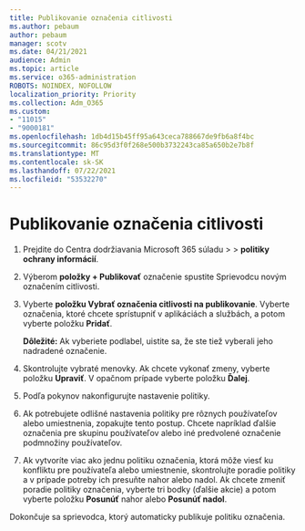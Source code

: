 ```yaml
---
title: Publikovanie označenia citlivosti
ms.author: pebaum
author: pebaum
manager: scotv
ms.date: 04/21/2021
audience: Admin
ms.topic: article
ms.service: o365-administration
ROBOTS: NOINDEX, NOFOLLOW
localization_priority: Priority
ms.collection: Adm_O365
ms.custom:
- "11015"
- "9000181"
ms.openlocfilehash: 1db4d15b45ff95a643ceca788667de9fb6a8f4bc
ms.sourcegitcommit: 86c95d3f0f268e500b3732243ca85a650b2e7b8f
ms.translationtype: MT
ms.contentlocale: sk-SK
ms.lasthandoff: 07/22/2021
ms.locfileid: "53532270"
---
```

# <a name="how-to-publish-a-sensitivity-label"></a>Publikovanie označenia citlivosti

1. Prejdite do Centra dodržiavania Microsoft 365 súladu >  >  **politiky ochrany informácií**.

1. Výberom **položky + Publikovať** označenie spustite Sprievodcu novým označením citlivosti.

1. Vyberte **položku Vybrať označenia citlivosti na publikovanie**. Vyberte označenia, ktoré chcete sprístupniť v aplikáciách a službách, a potom vyberte položku **Pridať**.

    **Dôležité:** Ak vyberiete podlabel, uistite sa, že ste tiež vyberali jeho nadradené označenie.

1. Skontrolujte vybraté menovky. Ak chcete vykonať zmeny, vyberte položku **Upraviť**. V opačnom prípade vyberte položku **Ďalej**.

1. Podľa pokynov nakonfigurujte nastavenie politiky.

1. Ak potrebujete odlišné nastavenia politiky pre rôznych používateľov alebo umiestnenia, zopakujte tento postup. Chcete napríklad ďalšie označenia pre skupinu používateľov alebo iné predvolené označenie podmnožiny používateľov.

1. Ak vytvoríte viac ako jednu politiku označenia, ktorá môže viesť ku konfliktu pre používateľa alebo umiestnenie, skontrolujte poradie politiky a v prípade potreby ich presuňte nahor alebo nadol. Ak chcete zmeniť poradie politiky označenia, vyberte tri bodky (ďalšie akcie) a potom vyberte položku **Posunúť** nahor alebo **Posunúť nadol**.

Dokončuje sa sprievodca, ktorý automaticky publikuje politiku označenia.